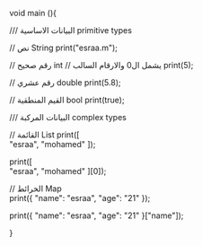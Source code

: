 void main (){
  
 /// البيانات الاساسية primitive types
    
  // نص String
  print("esraa.m");
  
  // رقم صحيح int
  // يشمل ال0 والارقام السالب
    print(5);
  
  // رقم عشري double
  print(5.8);
  
  // القيم المنطقية bool
  print(true);
  
  /// البيانات المركبة complex types
    
  // القائمة List
  print([   
    "esraa",
    "mohamed"
   ]); 
    
   print([   
    "esraa",
    "mohamed"
   ][0]); 
  
  // الخرائط Map  
  print({
    "name": "esraa",
      "age": "21"
  });
    
   print({
    "name": "esraa",
      "age": "21"
  }["name"]);  
    
  }
